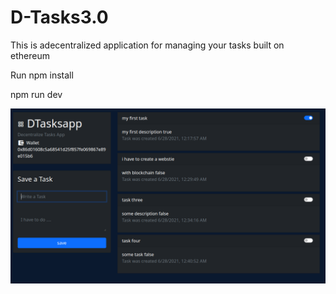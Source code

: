 # D-Tasks3.0
This is adecentralized application for managing your tasks built on ethereum


Run
npm install 

npm run dev

![Screenshot](screenshot.png)
